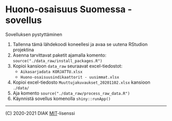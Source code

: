 Huono-osaisuus Suomessa -sovellus
===============================

Sovelluksen pystyttäminen

1. Tallenna tämä lähdekoodi koneellesi ja avaa se uutena RStudion projektina
2. Asenna tarvittavat paketit ajamalla komento: `source("./data_raw/install_packages.R")`
3. Kopioi kansioon `data_raw` seuraavat excel-tiedostot:
    - `Aikasarjadata KORJATTU.xlsx`
    - `Huono-osaisuusindikaattorit - uusimmat.xlsx`
4. Kopioi excel-tiedosto `Muuttujakuvaukset_20201102.xlsx` kansioon `./data/`
4. Aja komento `source("./data_raw/process_raw_data.R")`
5. Käynnistä sovellus komenolla `shiny::runApp()`

***

(C) 2020-2021 DIAK [MIT](LICENCE)-lisenssi